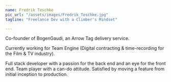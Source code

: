 ```yaml
---
name: Fredrik Teschke
pic_url: "/assets/images/Fredrik_Teschke.jpg"
tagline: "Freelance Dev with a Climber's Mindset"

---
```

Co-founder of BogenGaudi, an Arrow Tag delivery service.

Currently working for Team Engine (Digital contracting & time-recording for the Film & TV industry).

Full stack developer with a passion for the back end and an eye for the front end. Team player with a can-do attitude. Satisfied by moving a feature from initial inception to production.
